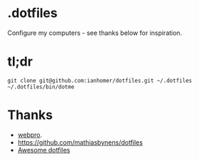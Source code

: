 # .dotfiles

Configure my computers - see thanks below for inspiration.

# tl;dr

    git clone git@github.com:ianhomer/dotfiles.git ~/.dotfiles
    ~/.dotfiles/bin/dotme

# Thanks

* [webpro](https://github.com/webpro/dotfiles).
* https://github.com/mathiasbynens/dotfiles
* [Awesome dotfiles](https://github.com/webpro/awesome-dotfiles)
